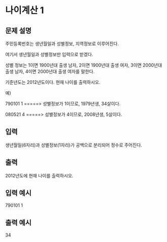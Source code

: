 # 나이계산 1
## 문제 설명      
주민등록번호는 생년월일과 성별정보, 지역정보로 이루어진다.

여기서 생년월일과 성별정보만 입력으로 받겠다.

성별 정보는 1이면 1900년대 출생 남자, 2이면 1900년대 출생 여자, 3이면 2000년대 출생 남자, 4이면 2000년대 출생 여자를 말한다.

기준년도는 2012년도이다. 현재 나이를 출력하시오. 

예)

790101 1        =====> 성별정보가 1이므로, 1979년생, 34살이다.

080521 4        =====>  성별정보가 4이므로, 2008년생,  5살이다.

## 입력
생년월일(6자리)과 성별정보(1자리)가 공백으로 분리되어 정수로 주어진다.

## 출력
2012년도에 현재 나이를 출력하시오.

## 입력 예시   
790101 1

## 출력 예시
34